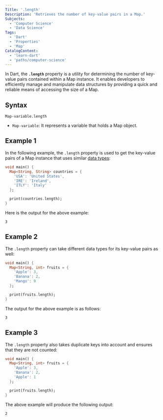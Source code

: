```yaml
---
Title: '.length'
Description: 'Retrieves the number of key-value pairs in a Map.'
Subjects:
  - 'Computer Science'
  - 'Data Science'
Tags:
  - 'Dart'
  - 'Properties'
  - 'Map'
CatalogContent:
  - 'learn-dart'
  - 'paths/computer-science'
---
```


In Dart, the **`.length`** property is a utility for determining the number of key-value pairs contained within a Map instance. It enables developers to efficiently manage and manipulate data structures by providing a quick and reliable means of accessing the size of a Map.

## Syntax

```pseudo
Map-variable.length
```

- `Map-variable`: It represents a variable that holds a Map object.

## Example 1

In the following example, the `.length` property is used to get the key-value pairs of a Map instance that uses similar [data types](https://www.codecademy.com/resources/docs/dart/data-types):

```dart
void main() {
  Map<String, String> countries = {
    'USA': 'United States',
    'IRE': 'Ireland',
    'ITLY': 'Italy'
  };

  print(countries.length);
}
```

Here is the output for the above example:

```shell
3
```

## Example 2

The `.length` property can take different data types for its key-value pairs as well:

```dart
void main() {
  Map<String, int> fruits = {
    'Apple': 3,
    'Banana': 2,
    'Mango': 9
  };

  print(fruits.length);
}
```

The output for the above example is as follows:

```shell
3
```

## Example 3

The `.length` property also takes duplicate keys into account and ensures that they are not counted:

```dart
void main() {
  Map<String, int> fruits = {
    'Apple': 3,
    'Banana': 2,
    'Apple': 1
  };

  print(fruits.length);
}
```

The above example will produce the following output:

```shell
2
```
